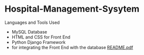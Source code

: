 # Hospital-Management-Sysytem
Languages and Tools Used 
- MySQL Database 
- HTML and CSS for Front End 
- Python Django Framework 
- for integrating the Front End with the database 
[README.pdf](https://github.com/Hemanth4106/Hospital-Management-Sysytem/files/12447743/README.pdf)

